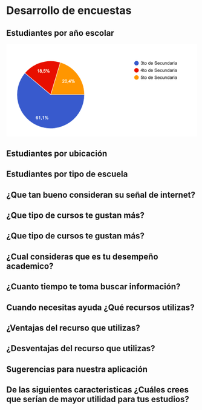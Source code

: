 # Desarrollo de encuestas

## Estudiantes por año escolar
![](images/encuestas/estudiantes_por_anio.png)

## Estudiantes por ubicación

## Estudiantes por tipo de escuela

## ¿Que tan bueno consideran su señal de internet?

## ¿Que tipo de cursos te gustan más?

## ¿Que tipo de cursos te gustan más?

## ¿Cual consideras que es tu desempeño academico?

## ¿Cuanto tiempo te toma buscar información?

## Cuando necesitas ayuda ¿Qué recursos utilizas?

## ¿Ventajas del recurso que utilizas?

## ¿Desventajas del recurso que utilizas?

## Sugerencias para nuestra aplicación

## De las siguientes caracteristicas ¿Cuáles crees que serían de mayor utilidad para tus estudios?
